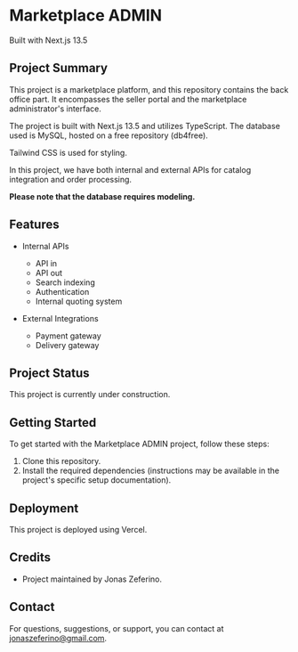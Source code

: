 # Marketplace ADMIN

Built with Next.js 13.5

## Project Summary

This project is a marketplace platform, and this repository contains the back office part. It encompasses the seller portal and the marketplace administrator's interface.

The project is built with Next.js 13.5 and utilizes TypeScript. The database used is MySQL, hosted on a free repository (db4free).

Tailwind CSS is used for styling.

In this project, we have both internal and external APIs for catalog integration and order processing.

**Please note that the database requires modeling.**

## Features

- Internal APIs
  - API in
  - API out
  - Search indexing
  - Authentication
  - Internal quoting system

- External Integrations
  - Payment gateway
  - Delivery gateway

## Project Status

This project is currently under construction.

## Getting Started

To get started with the Marketplace ADMIN project, follow these steps:
1. Clone this repository.
2. Install the required dependencies (instructions may be available in the project's specific setup documentation).

## Deployment

This project is deployed using Vercel.

## Credits

- Project maintained by Jonas Zeferino.

## Contact

For questions, suggestions, or support, you can contact at jonaszeferino@gmail.com.
